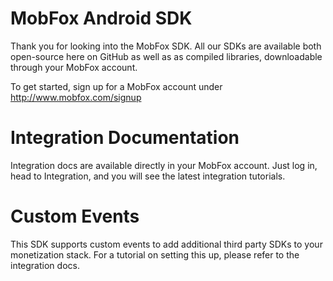 MobFox Android SDK
=====================

Thank you for looking into the MobFox SDK. All our SDKs are available both open-source here on GitHub as well as as compiled libraries, downloadable through your MobFox account.

To get started, sign up for a MobFox account under http://www.mobfox.com/signup

Integration Documentation
=====================
Integration docs are available directly in your MobFox account. Just log in, head to Integration, and you will see the latest integration tutorials.

Custom Events
=====================
This SDK supports custom events to add additional third party SDKs to your monetization stack. For a tutorial on setting this up, please refer to the integration docs.

